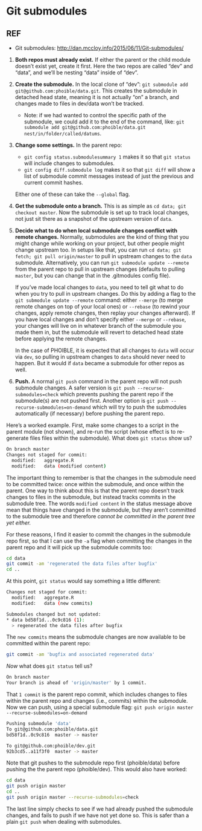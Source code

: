 # Git submodules

## REF

* Git submodules: <http://dan.mccloy.info/2015/06/11/Git-submodules/>

1. **Both repos must already exist.** If either the parent or the child module doesn’t exist yet, create it first. Here the two repos are called “dev” and “data”, and we’ll be nesting “data” inside of “dev”.
1. **Create the submodule.** In the local clone of “dev”: `git submodule add git@github.com:phoible/data.git`. This creates the submodule in detached head state, meaning it is not actually “on” a branch, and changes made to files in dev/data won’t be tracked.
    * Note: if we had wanted to control the specific path of the submodule, we could add it to the end of the command, like: `git submodule add git@github.com:phoible/data.git nest/in/folder/called/datums`.
1. **Change some settings.** In the parent repo:
    * `git config status.submodulesummary 1` makes it so that `git status` will include changes to submodules.
    * `git config diff.submodule log` makes it so that `git diff` will show a list of submodule commit messages instead of just the previous and current commit hashes.

    Either one of these can take the `--global` flag.
1. **Get the submodule onto a branch.** This is as simple as `cd data; git checkout master`. Now the submodule is set up to track local changes, not just sit there as a snapshot of the upstream version of `data`.
1. **Decide what to do when local submodule changes conflict with remote changes.** Normally, submodules are the kind of thing that you might change while working on your project, but other people might change upstream too. In setups like that, you can run `cd data; git fetch; git pull origin/master` to pull in upstream changes to the `data` submodule. Alternatively, you can run `git submodule update --remote` from the parent repo to pull in upstream changes (defaults to pulling `master`, but you can change that in the .gitmodules config file).

    If you’ve made local changes to `data`, you need to tell git what to do when you try to pull in upstream changes. Do this by adding a flag to the `git submodule update --remote` command: either `--merge` (to merge remote changes on top of your local ones) or `--rebase` (to rewind your changes, apply remote changes, then replay your changes afterward). If you have local changes and don’t specify either `--merge` or `--rebase`, your changes will live on in whatever branch of the submodule you made them in, but the submodule will revert to detached head state before applying the remote changes.

    In the case of PHOIBLE, it is expected that all changes to `data` will occur via `dev`, so pulling in upstream changes to `data` should never need to happen. But it would if `data` became a submodule for other repos as well.
1. **Push.** A normal `git push` command in the parent repo will not push submodule changes. A safer version is `git push --recurse-submodules=check` which prevents pushing the parent repo if the submodule(s) are not pushed first. Another option is `git push --recurse-submodules=on-demand` which will try to push the submodules automatically (if necessary) before pushing the parent repo.

Here’s a worked example. First, make some changes to a script in the parent module (not shown), and re-run the script (whose effect is to re-generate files files within the submodule). What does `git status` show us?

```bash
On branch master
Changes not staged for commit:
  modified:   aggregate.R
  modified:   data (modified content)
```

The important thing to remember is that the changes in the submodule need to be committed twice: once within the submodule, and once within the parent. One way to think about this is that the parent repo doesn’t track changes to files in the submodule, but instead tracks commits in the submodule tree. The words `modified content` in the status message above mean that things have changed in the submodule, but they aren’t committed to the submodule tree and therefore _cannot be committed in the parent tree yet either._

For these reasons, I find it easier to commit the changes in the submodule repo first, so that I can use the `-a` flag when committing the changes in the parent repo and it will pick up the submodule commits too:

```bash
cd data
git commit -am 'regenerated the data files after bugfix'
cd ..
```

At this point, `git status` would say something a little different:

```bash
Changes not staged for commit:
  modified:   aggregate.R
  modified:   data (new commits)

Submodules changed but not updated:
* data bd58f1d...0c9c816 (1):
  > regenerated the data files after bugfix
```

The `new commits` means the submodule changes are now available to be committed within the parent repo:

```bash
git commit -am 'bugfix and associated regenerated data'
```

_Now_ what does `git status` tell us?

```bash
On branch master
Your branch is ahead of 'origin/master' by 1 commit.
```

That `1 commit` is the parent repo commit, which includes changes to files within the parent repo and changes (i.e., commits) within the submodule. Now we can push, using a special submodule flag: `git push origin master --recurse-submodules=on-demand`

```bash
Pushing submodule 'data'
To git@github.com:phoible/data.git
bd58f1d..0c9c816  master -> master

To git@github.com:phoible/dev.git
92b3cd5..a11f3f0  master -> master
```

Note that git pushes to the submodule repo first (phoible/data) before pushing the the parent repo (phoible/dev). This would also have worked:

```bash
cd data
git push origin master
cd ..
git push origin master --recurse-submodules=check
```

The last line simply checks to see if we had already pushed the submodule changes, and fails to push if we have not yet done so. This is safer than a plain `git push` when dealing with submodules.